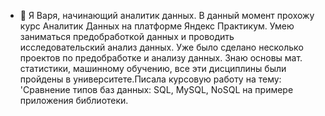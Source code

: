 - 👋 Я Варя, начинающий аналитик данных. В данный момент прохожу курс Аналитик Данных на платформе Яндекс Практикум.  Умею заниматься предобработкой данных и проводить исследовательский анализ данных. Уже было сделано несколько проектов по предобработке и анализу данных. Знаю основы мат. статистики, машинному обучению, все эти дисциплины были пройдены в университете.Писала курсовую работу на тему: 'Сравнение типов баз данных: SQL, MySQL, NoSQL на примере приложения библиотеки. 

